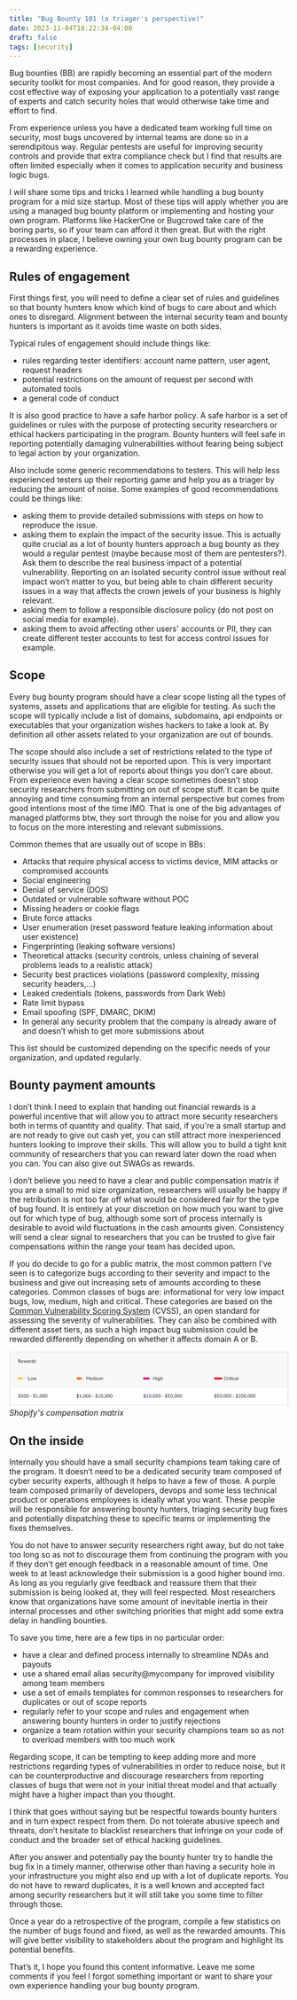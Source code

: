 ```yaml
---
title: "Bug Bounty 101 (a triager's perspective)"
date: 2023-11-04T18:22:34-04:00
draft: false
tags: [security]
---
```


Bug bounties (BB) are rapidly becoming an essential part of the modern security toolkit for most companies. And for good reason, they provide a cost effective way of exposing your application to a potentially vast range of experts and catch security holes that would otherwise take time and effort to find.

From experience unless you have a dedicated team working full time on security, most bugs uncovered by internal teams are done so in a serendipitous way. Regular pentests are useful for improving security controls and provide that extra compliance check but I find that results are often limited especially when it comes to application security and business logic bugs.

I will share some tips and tricks I learned while handling a bug bounty program for a mid size startup. Most of these tips will apply whether you are using a managed bug bounty platform or implementing and hosting your own program. Platforms like HackerOne or Bugcrowd take care of the boring parts, so if your team can afford it then great. But with the right processes in place, I believe owning your own bug bounty program can be a rewarding experience.

## Rules of engagement

First things first, you will need to define a clear set of rules and guidelines so that bounty hunters know which kind of bugs to care about and which ones to disregard. Alignment between the internal security team and bounty hunters is important as it avoids time waste on both sides.

Typical rules of engagement should include things like:

* rules regarding tester identifiers: account name pattern, user agent, request headers
* potential restrictions on the amount of request per second with automated tools
* a general code of conduct

It is also good practice to have a safe harbor policy. A safe harbor is a set of guidelines or rules with the purpose of protecting security researchers or ethical hackers participating in the program. Bounty hunters will feel safe in reporting potentially damaging vulnerabilities without fearing being subject to legal action by your organization.

Also include some generic recommendations to testers. This will help less experienced testers up their reporting game and help you as a triager by reducing the amount of noise. Some examples of good recommendations could be things like:

* asking them to provide detailed submissions with steps on how to reproduce the issue.
* asking them to explain the impact of the security issue. This is actually quite crucial as a lot of bounty hunters approach a bug bounty as they would a regular pentest (maybe because most of them are pentesters?). Ask them to describe the real business impact of a potential vulnerability. Reporting on an isolated security control issue without real impact won’t matter to you, but being able to chain different security issues in a way that affects the crown jewels of your business is highly relevant.
* asking them to follow a responsible disclosure policy (do not post on social media for example).
* asking them to avoid affecting other users' accounts or PII, they can create different tester accounts to test for access control issues for example.

## Scope

Every bug bounty program should have a clear scope listing all the types of systems, assets and applications that are eligible for testing. As such the scope will typically include a list of domains, subdomains, api endpoints or executables that your organization wishes hackers to take a look at. By definition all other assets related to your organization are out of bounds.

The scope should also include a set of restrictions related to the type of security issues that should not be reported upon. This is very important otherwise you will get a lot of reports about things you don’t care about. From experience even having a clear scope sometimes doesn’t stop security researchers from submitting on out of scope stuff. It can be quite annoying and time consuming from an internal perspective but comes from good intentions most of the time IMO. That is one of the big advantages of managed platforms btw, they sort through the noise for you and allow you to focus on the more interesting and relevant submissions.

Common themes that are usually out of scope in BBs:

* Attacks that require physical access to victims device, MIM attacks or compromised accounts
* Social engineering
* Denial of service (DOS)
* Outdated or vulnerable software without POC
* Missing headers or cookie flags
* Brute force attacks
* User enumeration (reset password feature leaking information about user existence)
* Fingerprinting (leaking software versions)
* Theoretical attacks (security controls, unless chaining of several problems leads to a realistic attack)
* Security best practices violations (password complexity, missing security headers,…)
* Leaked credentials (tokens, passwords from Dark Web)
* Rate limit bypass
* Email spoofing (SPF, DMARC, DKIM)
* In general any security problem that the company is already aware of and doesn’t whish to get more submissions about

This list should be customized depending on the specific needs of your organization, and updated regularly.

## Bounty payment amounts

I don’t think I need to explain that handing out financial rewards is a powerful incentive that will allow you to attract more security researchers both in terms of quantity and quality. That said, if you're a small startup and are not ready to give out cash yet, you can still attract more inexperienced hunters looking to improve their skills. This will allow you to build a tight knit community of researchers that you can reward later down the road when you can. You can also give out SWAGs as rewards.

I don’t believe you need to have a clear and public compensation matrix if you are a small to mid size organization, researchers will usually be happy if the retribution is not too far off what would be considered fair for the type of bug found. It is entirely at your discretion on how much you want to give out for which type of bug, although some sort of process internally is desirable to avoid wild fluctuations in the cash amounts given. Consistency will send a clear signal to researchers that you can be trusted to give fair compensations within the range your team has decided upon.

If you do decide to go for a public matrix, the most common pattern I’ve seen is to categorize bugs according to their severity and impact to the business and give out increasing sets of amounts according to these categories. Common classes of bugs are: informational for very low impact bugs, low, medium, high and critical. These categories are based on the [Common Vulnerability Scoring System](https://www.balbix.com/insights/understanding-cvss-scores/) (CVSS), an open standard for assessing the severity of vulnerabilities. They can also be combined with different asset tiers, as such a high impact bug submission could be rewarded differently depending on whether it affects domain A or B.

![BB-comp-matrix](/img/bug-bounty-compmatrix.png)
*Shopify's compensation matrix*

## On the inside

Internally you should have a small security champions team taking care of the program. It doesn’t need to be a dedicated security team composed of cyber security experts, although it helps to have a few of those. A purple team composed primarily of developers, devops and some less technical product or operations employees is ideally what you want. These people will be responsible for answering bounty hunters, triaging security bug fixes and potentially dispatching these to specific teams or implementing the fixes themselves.

You do not have to answer security researchers right away, but do not take too long so as not to discourage them from continuing the program with you if they don’t get enough feedback in a reasonable amount of time. One week to at least acknowledge their submission is a good higher bound imo. As long as you regularly give feedback and reassure them that their submission is being looked at, they will feel respected. Most researchers know that organizations have some amount of inevitable inertia in their internal processes and other switching priorities that might add some extra delay in handling bounties.

To save you time, here are a few tips in no particular order:

* have a clear and defined process internally to streamline NDAs and payouts
* use a shared email alias security@mycompany for improved visibility among team members
* use a set of emails templates for common responses to researchers for duplicates or out of scope reports
* regularly refer to your scope and rules and engagement when answering bounty hunters in order to justify rejections
* organize a team rotation within your security champions team so as not to overload members with too much work

Regarding scope, it can be tempting to keep adding more and more restrictions regarding types of vulnerabilities in order to reduce noise, but it can be counterproductive and discourage researchers from reporting classes of bugs that were not in your initial threat model and that actually might have a higher impact than you thought.

I think that goes without saying but be respectful towards bounty hunters and in turn expect respect from them. Do not tolerate abusive speech and threats, don’t hesitate to blacklist researchers that infringe on your code of conduct and the broader set of ethical hacking guidelines.

After you answer and potentially pay the bounty hunter try to handle the bug fix in a timely manner, otherwise other than having a security hole in your infrastructure you might also end up with a lot of duplicate reports. You do not have to reward duplicates, it is a well known and accepted fact among security researchers but it will still take you some time to filter through those.

Once a year do a retrospective of the program, compile a few statistics on the number of bugs found and fixed, as well as the rewarded amounts. This will give better visibility to stakeholders about the program and highlight its potential benefits.

That’s it, I hope you found this content informative. Leave me some comments if you feel I forgot something important or want to share your own experience handling your bug bounty program.
